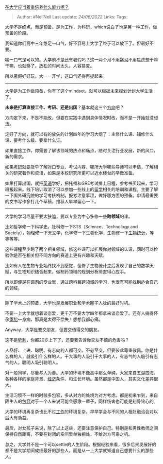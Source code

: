 [在大学应当着重培养什么能力呢？](https://www.zhihu.com/question/536030362/answer/2542583229)

>Author: #NellNell
>Last update: *24/06/2022*
>Links:
>Tags:

[大学](https://www.zhihu.com/search?q=%E5%A4%A7%E5%AD%A6&search_source=Entity&hybrid_search_source=Entity&hybrid_search_extra=%7B%22sourceType%22%3A%22answer%22%2C%22sourceId%22%3A2542583229%7D)不是终点，而是预备，是为工作，为科研，which说白了也是另一种工作，做预备的阶段。

我知道你们高中三年憋足一口气，好不容易上大学了终于可以放下了。但最好不要。

喘一口气是可以的。大学前不是还有暑假吗？这一两个月不用[学习](https://www.zhihu.com/search?q=%E5%AD%A6%E4%B9%A0&search_source=Entity&hybrid_search_source=Entity&hybrid_search_extra=%7B%22sourceType%22%3A%22answer%22%2C%22sourceId%22%3A2542583229%7D)不用焦虑想干嘛干嘛，也就够了。放松的时间太久，人容易废。

所以暑假好好玩，大一一开学，这口气还得再提起来。

---

大学是为工作做预备，你有了这个mindset，就可以根据未来规划计划大学生活了。

**未来是打算直接工作、考研、还是出国**？基本就这三个[方向](https://www.zhihu.com/search?q=%E6%96%B9%E5%90%91&search_source=Entity&hybrid_search_source=Entity&hybrid_search_extra=%7B%22sourceType%22%3A%22answer%22%2C%22sourceId%22%3A2542583229%7D)吧？

方向定下来，不是不能改，但要在实践中遇到具体情况时改，而不是一开始就没想法。

定好了方向，就可以有的放矢的计划四年的学习大纲了：主修什么课、辅修什么课、要考什么级、要拿什么证。

如果直接工作，你需要了解该领域的热点和痛点，随时关注行业发展，新的风口，新的需求。

如果[考研](https://www.zhihu.com/search?q=%E8%80%83%E7%A0%94&search_source=Entity&hybrid_search_source=Entity&hybrid_search_extra=%7B%22sourceType%22%3A%22answer%22%2C%22sourceId%22%3A2542583229%7D)就要及早了解对口专业、考试内容、哪所大学哪些导师可以申请，了解相关的研究著作和资讯，如果是本校研究所更可以近水楼台的早做准备。

如果打算出国，就把[英语](https://www.zhihu.com/search?q=%E8%8B%B1%E8%AF%AD&search_source=Entity&hybrid_search_source=Entity&hybrid_search_extra=%7B%22sourceType%22%3A%22answer%22%2C%22sourceId%22%3A2542583229%7D)学好，把托福和GRE考试排上日程，参考书买起来，学习班报起来。线下培训取消了可以参加一些线上的[留学](https://www.zhihu.com/search?q=%E7%95%99%E5%AD%A6&search_source=Entity&hybrid_search_source=Entity&hybrid_search_extra=%7B%22sourceType%22%3A%22answer%22%2C%22sourceId%22%3A2542583229%7D)相关的培训和课程。主要了解一下国外研究院的学习考核机制，报考注意事项，做好哪方面的预备。申请最重要的文书写作多打几个草稿，推荐人早早留心一下。

---

大学的学习尽量不要太狭隘，要以专业为中心多修一些**跨领域**的课。

比如哲学修一下科学史，社科修一下STS（Science、Technology and Society），物理修一下天文学，化学修一下生物化学，生物修一下[生物统计](https://www.zhihu.com/search?q=%E7%94%9F%E7%89%A9%E7%BB%9F%E8%AE%A1&search_source=Entity&hybrid_search_source=Entity&hybrid_search_extra=%7B%22sourceType%22%3A%22answer%22%2C%22sourceId%22%3A2542583229%7D)，等等等等。

这些课程至少跨了两个相关领域，修这些课可以扩展你对领域的认识，同时可以检验你是否在相关但不同方向的赛道上更有兴趣和天赋。

比如有人在生物专业始终找不到感觉，但修了生物统计之后发现了自己的数学天赋，与生物知识结合起来，做制药领域的规划分析简直得心应手。

所以即便是在调剂的专业里，通过跨科目跨领域的学习，也很有可能找到适合自己的领域。

---

除了学术上的预备，大学也是发展职业和学术圈子人脉的最好时机。

不要一上大学就想着谈恋爱，更千万不要大学四年都拿来谈恋爱了。还有人搞得怀孕[堕胎](https://www.zhihu.com/search?q=%E5%A0%95%E8%83%8E&search_source=Entity&hybrid_search_source=Entity&hybrid_search_extra=%7B%22sourceType%22%3A%22answer%22%2C%22sourceId%22%3A2542583229%7D)一身病，那真是太得不偿失！想想我都心痛。

Anyway，大学是要交朋友，但要交值得交的朋友。

这不是[势利](https://www.zhihu.com/search?q=%E5%8A%BF%E5%88%A9&search_source=Entity&hybrid_search_source=Entity&hybrid_search_extra=%7B%22sourceType%22%3A%22answer%22%2C%22sourceId%22%3A2542583229%7D)，你都20岁上下了，还要我告诉你交友不慎的危害吗？

人品好、上进、聪明、有志向的人都可交。不必至交，但要彼此尊重敬佩。你是什么样的人，就吸引什么样的人。干大事的人吸引干大事的人，有志气的人吸引有志气的人，聪明人吸引聪明人。

对一般同学，尽量与人为善。大学的环境不像高中那么单纯，大家来自五湖四海、各种各样的家庭背景、[经济](https://www.zhihu.com/search?q=%E7%BB%8F%E6%B5%8E&search_source=Entity&hybrid_search_source=Entity&hybrid_search_extra=%7B%22sourceType%22%3A%22answer%22%2C%22sourceId%22%3A2542583229%7D)条件、和生长环境。虽然都是中国人，其实文化差异很大。

生活习惯不一样的时候多包容，多从对方的处境为对方考虑。都是初来乍到，来自陌生人的[包容](https://www.zhihu.com/search?q=%E5%8C%85%E5%AE%B9&search_source=Entity&hybrid_search_source=Entity&hybrid_search_extra=%7B%22sourceType%22%3A%22answer%22%2C%22sourceId%22%3A2542583229%7D)对于一个人来说可能会感激一辈子，同样伤害也可能是刻骨铭心的。

大学的环境再复杂也比不过[工作](https://www.zhihu.com/search?q=%E5%B7%A5%E4%BD%9C&search_source=Entity&hybrid_search_source=Entity&hybrid_search_extra=%7B%22sourceType%22%3A%22answer%22%2C%22sourceId%22%3A2542583229%7D)的环境复杂。早早学会与不同的人相处融洽会对以后大有助益。

最后，对女孩子来说，除了以上这些，还要注意保护自己。特别是和男性教师之间保持自然距离，不要在封闭的空间里单独相处，不给对方可乘之机。

总之，大学并不是一个可以settle的人生阶段。根据经验来看，很多后来发展好的都不是大学期间成绩最好的那些人，而是从一上大学就知道自己想要什么的那些人。
